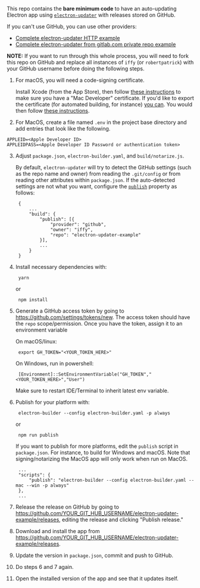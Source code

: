 This repo contains the **bare minimum code** to have an auto-updating Electron app using [`electron-updater`](https://github.com/electron-userland/electron-builder/tree/master/packages/electron-updater) with releases stored on GitHub.

If you can't use GitHub, you can use other providers:

- [Complete electron-updater HTTP example](https://gist.github.com/iffy/0ff845e8e3f59dbe7eaf2bf24443f104)
- [Complete electron-updater from gitlab.com private repo example](https://gist.github.com/Slauta/5b2bcf9fa1f6f6a9443aa6b447bcae05)

**NOTE:** If you want to run through this whole process, you will need to fork this repo on GitHub and replace all instances of `iffy` (or `robertpatrick`) with your GitHub username before doing the following steps.

1. For macOS, you will need a code-signing certificate.

    Install Xcode (from the App Store), then follow [these instructions](https://developer.apple.com/library/content/documentation/IDEs/Conceptual/AppDistributionGuide/MaintainingCertificates/MaintainingCertificates.html#//apple_ref/doc/uid/TP40012582-CH31-SW6) to make sure you have a "Mac Developer" certificate.  If you'd like to export the certificate (for automated building, for instance) [you can](https://developer.apple.com/library/content/documentation/IDEs/Conceptual/AppDistributionGuide/MaintainingCertificates/MaintainingCertificates.html#//apple_ref/doc/uid/TP40012582-CH31-SW7).  You would then follow [these instructions](https://www.electron.build/code-signing).

2. For MacOS, create a file named `.env` in the project base directory and add entries that look like the following.

```
APPLEID=<Apple Developer ID>
APPLEIDPASS=<Apple Developer ID Password or authentication token>
```

3. Adjust `package.json`, `electron-builder.yaml`, and `build/notarize.js`.

    By default, `electron-updater` will try to detect the GitHub settings (such as the repo name and owner) from reading the `.git/config` or from reading other attributes within `package.json`.  If the auto-detected settings are not what you want, configure the [`publish`](https://github.com/electron-userland/electron-builder/wiki/Publishing-Artifacts#PublishConfiguration) property as follows:

        {
            ...
            "build": {
                "publish": [{
                    "provider": "github",
                    "owner": "iffy",
                    "repo": "electron-updater-example"
                }],
                ...
            }
        }

4. Install necessary dependencies with:

        yarn

   or

        npm install

5. Generate a GitHub access token by going to <https://github.com/settings/tokens/new>.  The access token should have the `repo` scope/permission.  Once you have the token, assign it to an environment variable

    On macOS/linux:

        export GH_TOKEN="<YOUR_TOKEN_HERE>"

    On Windows, run in powershell:

        [Environment]::SetEnvironmentVariable("GH_TOKEN","<YOUR_TOKEN_HERE>","User")

    Make sure to restart IDE/Terminal to inherit latest env variable.

6. Publish for your platform with:

        electron-builder --config electron-builder.yaml -p always

   or

        npm run publish

   If you want to publish for more platforms, edit the `publish` script in `package.json`.  For instance, to build for Windows and macOS.  Note that signing/notarizing the MacOS app will only work when run on MacOS.

        ...
        "scripts": {
            "publish": "electron-builder --config electron-builder.yaml --mac --win -p always"
        },
        ...

7. Release the release on GitHub by going to <https://github.com/YOUR_GIT_HUB_USERNAME/electron-updater-example/releases>, editing the release and clicking "Publish release."

8. Download and install the app from <https://github.com/YOUR_GIT_HUB_USERNAME/electron-updater-example/releases>.

9. Update the version in `package.json`, commit and push to GitHub.

10. Do steps 6 and 7 again.

11. Open the installed version of the app and see that it updates itself.
